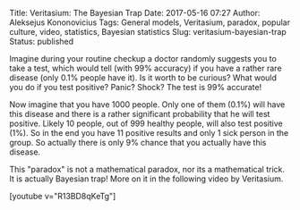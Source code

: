 Title: Veritasium: The Bayesian Trap
Date: 2017-05-16 07:27
Author: Aleksejus Kononovicius
Tags: General models, Veritasium, paradox, popular culture, video, statistics, Bayesian statistics
Slug: veritasium-bayesian-trap
Status: published

Imagine
during your routine checkup a doctor randomly suggests you to take a
test, which would tell (with 99% accuracy) if you have a rather rare
disease (only 0.1% people have it). Is it worth to be curious? What
would you do if you test positive? Panic? Shock? The test is 99%
accurate!

Now imagine that you have 1000 people. Only one of them (0.1%) will have
this disease and there is a rather significant probability that he will
test positive. Likely 10 people, out of 999 healthy people, will also
test positive (1%). So in the end you have 11 positive results and only
1 sick person in the group. So actually there is only 9% chance that you
actually have this disease.

This "paradox" is not a mathematical paradox, nor its a mathematical
trick. It is actually Bayesian trap! More on it in the following video
by Veritasium.

[youtube v="R13BD8qKeTg"]
